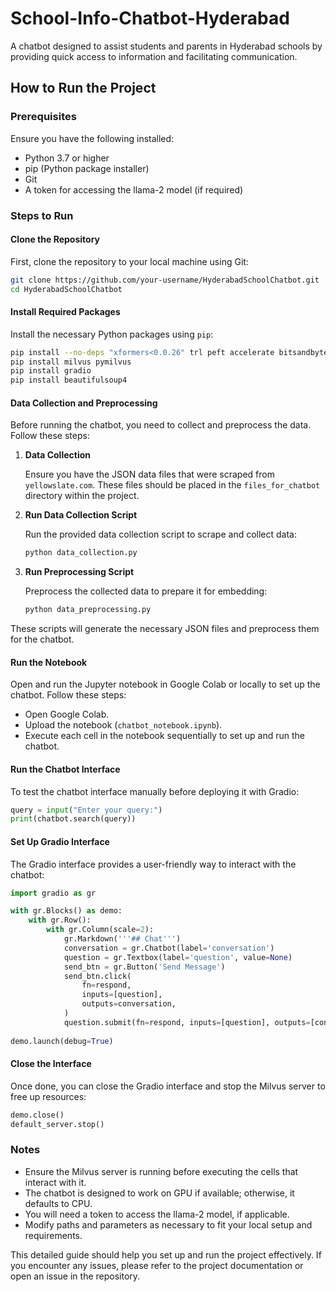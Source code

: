 # School-Info-Chatbot-Hyderabad
A chatbot designed to assist students and parents in Hyderabad schools by providing quick access to information and facilitating communication.

## How to Run the Project

### Prerequisites

Ensure you have the following installed:
- Python 3.7 or higher
- pip (Python package installer)
- Git
- A token for accessing the llama-2 model (if required)

### Steps to Run

#### Clone the Repository

First, clone the repository to your local machine using Git:

```bash
git clone https://github.com/your-username/HyderabadSchoolChatbot.git
cd HyderabadSchoolChatbot
```

#### Install Required Packages

Install the necessary Python packages using `pip`:

```bash
pip install --no-deps "xformers<0.0.26" trl peft accelerate bitsandbytes
pip install milvus pymilvus
pip install gradio
pip install beautifulsoup4
```

#### Data Collection and Preprocessing

Before running the chatbot, you need to collect and preprocess the data. Follow these steps:

1. **Data Collection**

   Ensure you have the JSON data files that were scraped from `yellowslate.com`. These files should be placed in the `files_for_chatbot` directory within the project.

2. **Run Data Collection Script**

   Run the provided data collection script to scrape and collect data:

   ```bash
   python data_collection.py
   ```

3. **Run Preprocessing Script**

   Preprocess the collected data to prepare it for embedding:

   ```bash
   python data_preprocessing.py
   ```

These scripts will generate the necessary JSON files and preprocess them for the chatbot.

#### Run the Notebook

Open and run the Jupyter notebook in Google Colab or locally to set up the chatbot. Follow these steps:

- Open Google Colab.
- Upload the notebook (`chatbot_notebook.ipynb`).
- Execute each cell in the notebook sequentially to set up and run the chatbot.

#### Run the Chatbot Interface

To test the chatbot interface manually before deploying it with Gradio:

```python
query = input("Enter your query:")
print(chatbot.search(query))
```

#### Set Up Gradio Interface

The Gradio interface provides a user-friendly way to interact with the chatbot:

```python
import gradio as gr

with gr.Blocks() as demo:
    with gr.Row():
        with gr.Column(scale=2):
            gr.Markdown('''## Chat''')
            conversation = gr.Chatbot(label='conversation')
            question = gr.Textbox(label='question', value=None)
            send_btn = gr.Button('Send Message')
            send_btn.click(
                fn=respond,
                inputs=[question],
                outputs=conversation,
            )
            question.submit(fn=respond, inputs=[question], outputs=[conversation, question], queue=False)
    
demo.launch(debug=True)
```

#### Close the Interface

Once done, you can close the Gradio interface and stop the Milvus server to free up resources:

```python
demo.close()
default_server.stop()
```

### Notes

- Ensure the Milvus server is running before executing the cells that interact with it.
- The chatbot is designed to work on GPU if available; otherwise, it defaults to CPU.
- You will need a token to access the llama-2 model, if applicable.
- Modify paths and parameters as necessary to fit your local setup and requirements.

This detailed guide should help you set up and run the project effectively. If you encounter any issues, please refer to the project documentation or open an issue in the repository.

